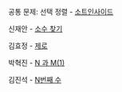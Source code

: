 공통 문제: 선택 정렬 - [소트인사이드](https://www.acmicpc.net/problem/1427)

신재안 - [소수 찾기](https://www.acmicpc.net/problem/1978)

김효정 - [제로](https://www.acmicpc.net/problem/10773)

박혁진 - [N 과 M(1)](https://www.acmicpc.net/problem/15649)

김진석 - [N번째 수](https://www.acmicpc.net/problem/2693)
